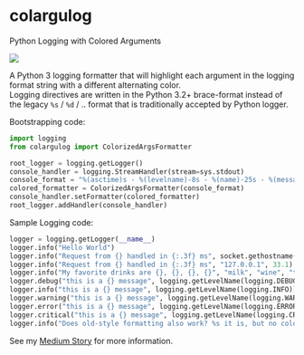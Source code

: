 # colargulog
Python Logging with Colored Arguments

[<img src="https://miro.medium.com/max/700/1*ZaOru_rZsnfNCQaPJ5D60g.png">]()

A Python 3 logging formatter that will highlight each argument in the logging format string
with a different alternating color.  
Logging directives are written in the Python 3.2+ brace-format
instead of the legacy `%s` / `%d` / .. format that is traditionally accepted by Python logger.


Bootstrapping code:
```python
import logging
from colargulog import ColorizedArgsFormatter

root_logger = logging.getLogger()
console_handler = logging.StreamHandler(stream=sys.stdout)
console_format = "%(asctime)s - %(levelname)-8s - %(name)-25s - %(message)s"
colored_formatter = ColorizedArgsFormatter(console_format)
console_handler.setFormatter(colored_formatter)
root_logger.addHandler(console_handler)
```

Sample Logging code:
```python
logger = logging.getLogger(__name__)
logger.info("Hello World")
logger.info("Request from {} handled in {:.3f} ms", socket.gethostname(), 11)
logger.info("Request from {} handled in {:.3f} ms", "127.0.0.1", 33.1)
logger.info("My favorite drinks are {}, {}, {}, {}", "milk", "wine", "tea", "beer")
logger.debug("this is a {} message", logging.getLevelName(logging.DEBUG))
logger.info("this is a {} message", logging.getLevelName(logging.INFO))
logger.warning("this is a {} message", logging.getLevelName(logging.WARNING))
logger.error("this is a {} message", logging.getLevelName(logging.ERROR))
logger.critical("this is a {} message", logging.getLevelName(logging.CRITICAL))
logger.info("Does old-style formatting also work? %s it is, but no colors (yet)", True)
```

See my [Medium Story](https://medium.com/@davidoha/python-logging-colorize-your-arguments-41567a754ac?source=friends_link&sk=ef35bfb7ec017d58e358ebc99fe26bdf) for more information. 

